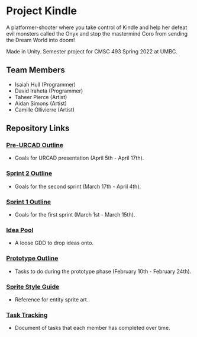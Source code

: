 # Project Kindle
A platformer-shooter where you take control of Kindle and help her defeat evil monsters called the Onyx and stop the mastermind Coro from sending the Dream World into doom!

Made in Unity. Semester project for CMSC 493 Spring 2022 at UMBC.

## Team Members
- Isaiah Hull (Programmer)
- David Iraheta (Programmer)
- Taheer Pierce (Artist)
- Aidan Simons (Artist)
- Camille Ollivierre (Artist)

## Repository Links
### [Pre-URCAD Outline](https://github.com/Dreamer13sq/project-kindle/blob/main/ref/outline_preurcad.md)
- Goals for URCAD presentation (April 5th - April 17th).
### [Sprint 2 Outline](https://github.com/Dreamer13sq/project-kindle/blob/main/ref/outline_sprint2.md)
- Goals for the second sprint (March 17th - April 4th).
### [Sprint 1 Outline](https://github.com/Dreamer13sq/project-kindle/blob/main/ref/outline_sprint1.md)
- Goals for the first sprint (March 1st - March 15th).
### [Idea Pool](https://docs.google.com/document/d/1-96zIEkCUSJoKvBSTkOfNKu0dOEZz3Vq_8hJu5ehNgs/edit?usp=sharing)
- A loose GDD to drop ideas onto.
### [Prototype Outline](https://github.com/Dreamer13sq/project-kindle/blob/main/ref/outline_prototype.md)
- Tasks to do during the prototype phase (February 10th - February 24th).
### [Sprite Style Guide](https://github.com/Dreamer13sq/project-kindle/blob/main/ref/sprite_style_guide.md)
- Reference for entity sprite art.
### [Task Tracking](https://docs.google.com/spreadsheets/d/1LchqbdYjL0EP2P7erlTysNbTiirZbGM33EB8j6Jl4yQ/edit?usp=sharing)
- Document of tasks that each member has completed over time.
